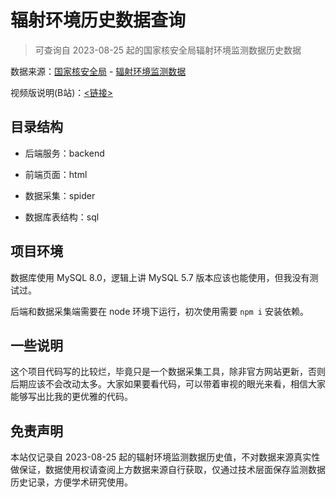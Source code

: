 # 辐射环境历史数据查询

> 可查询自 2023-08-25 起的国家核安全局辐射环境监测数据历史数据

数据来源：[国家核安全局](https://nnsa.mee.gov.cn/) - [辐射环境监测数据](https://data.rmtc.org.cn/gis)

视频版说明(B站)：[<链接>]()



## 目录结构

- 后端服务：backend

- 前端页面：html

- 数据采集：spider

- 数据库表结构：sql



## 项目环境

数据库使用 MySQL 8.0，逻辑上讲 MySQL 5.7 版本应该也能使用，但我没有测试过。

后端和数据采集端需要在 node 环境下运行，初次使用需要 `npm i` 安装依赖。



## 一些说明

这个项目代码写的比较烂，毕竟只是一个数据采集工具，除非官方网站更新，否则后期应该不会改动太多。大家如果要看代码，可以带着审视的眼光来看，相信大家能够写出比我的更优雅的代码。



## 免责声明

本站仅记录自 2023-08-25 起的辐射环境监测数据历史值，不对数据来源真实性做保证，数据使用权请查阅上方数据来源自行获取，仅通过技术层面保存监测数据历史记录，方便学术研究使用。

